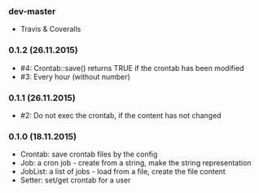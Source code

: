 ### dev-master

* Travis & Coveralls

### 0.1.2 (26.11.2015)

* #4: Crontab::save() returns TRUE if the crontab has been modified
* #3: Every hour (without number)

### 0.1.1 (26.11.2015)

* #2: Do not exec the crontab, if the content has not changed

### 0.1.0 (18.11.2015)

* Crontab: save crontab files by the config
* Job: a cron job - create from a string, make the string representation
* JobList: a list of jobs - load from a file, create the file content
* Setter: set/get crontab for a user
